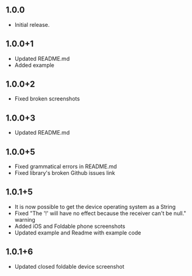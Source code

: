 ## 1.0.0

* Initial release.

## 1.0.0+1

* Updated README.md
* Added example

## 1.0.0+2

* Fixed broken screenshots

## 1.0.0+3

* Updated README.md 

## 1.0.0+5

* Fixed grammatical errors in README.md
* Fixed library's broken Github issues link

## 1.0.1+5

* It is now possible to get the device operating system as a String
* Fixed "The '!' will have no effect because the receiver can't be null." warning
* Added iOS and Foldable phone screenshots
* Updated example and Readme with example code

## 1.0.1+6

* Updated closed foldable device screenshot